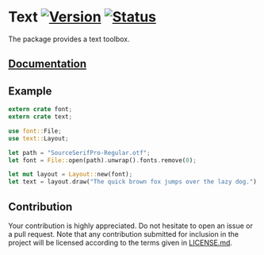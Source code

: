 # Text [![Version][version-img]][version-url] [![Status][status-img]][status-url]

The package provides a text toolbox.

## [Documentation][doc]

## Example

```rust
extern crate font;
extern crate text;

use font::File;
use text::Layout;

let path = "SourceSerifPro-Regular.otf";
let font = File::open(path).unwrap().fonts.remove(0);

let mut layout = Layout::new(font);
let text = layout.draw("The quick brown fox jumps over the lazy dog.").unwrap();
```

## Contribution

Your contribution is highly appreciated. Do not hesitate to open an issue or a
pull request. Note that any contribution submitted for inclusion in the project
will be licensed according to the terms given in [LICENSE.md](LICENSE.md).

[doc]: https://bodoni.github.io/text
[status-img]: https://travis-ci.org/bodoni/text.svg?branch=master
[status-url]: https://travis-ci.org/bodoni/text
[version-img]: https://img.shields.io/crates/v/text.svg
[version-url]: https://crates.io/crates/text
